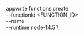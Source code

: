 appwrite functions create \
        --functionId <FUNCTION_ID> \
        --name <NAME> \
        --runtime node-14.5 \

















